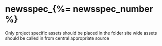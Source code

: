 # newsspec_{%= newsspec_number %}

Only project specific assets should be placed in the folder site wide assets should be called in from central appropriate source